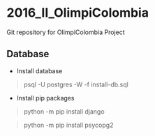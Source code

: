 # 2016_II_OlimpiColombia
Git repository for OlimpiColombia Project

## Database

* Install database

> psql -U postgres -W -f install-db.sql

* Install pip packages

> python -m pip install django

> python -m pip install psycopg2